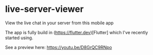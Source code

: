 # live-server-viewer
View the live chat in your server from this mobile app

The app is fully build in (https://flutter.dev)[Flutter] which I've recently started using.

See a preview here: https://youtu.be/D8GrQC9RNpo
